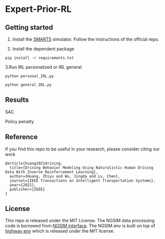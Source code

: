 # Expert-Prior-RL

## Getting started
1. Install the [SMARTS](https://github.com/huawei-noah/SMARTS) simulator. Follow the instructions of the official repo.

2. Install the dependent package
```shell
pip install -r requirements.txt
```
3.Run IRL personalized or IRL general
```shell
python personal_IRL.py 
```
```shell
python general_IRL.py 
```
## Results
SAC

Policy penalty

## Reference
If you find this repo to be useful in your research, please consider citing our work
```
@article{huang2021driving,
  title={Driving Behavior Modeling Using Naturalistic Human Driving Data With Inverse Reinforcement Learning},
  author={Huang, Zhiyu and Wu, Jingda and Lv, Chen},
  journal={IEEE Transactions on Intelligent Transportation Systems},
  year={2021},
  publisher={IEEE}
}
```

## License
This repo is released under the MIT License. The NGSIM data processing code is borrowed from [NGSIM interface](https://github.com/Lemma1/NGSIM-interface). The NGSIM env is built on top of [highway env](https://github.com/eleurent/highway-env) which is released under the MIT license.
